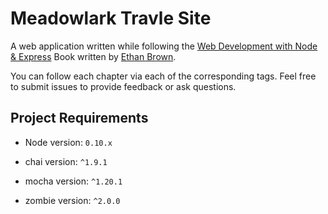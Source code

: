 # Meadowlark Travle Site

A web application written while following the
[Web Development with Node & Express](http://shop.oreilly.com/product/0636920032977.do)
Book written by
[Ethan Brown](https://twitter.com/EthanRBrown).

You can follow each chapter via each of the corresponding tags. Feel free to
submit issues to provide feedback or ask questions.

## Project Requirements

* Node version: `0.10.x`

* chai version: `^1.9.1`

* mocha version: `^1.20.1`

* zombie version: `^2.0.0`